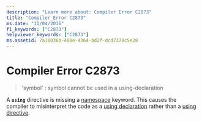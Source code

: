 ```yaml
---
description: "Learn more about: Compiler Error C2873"
title: "Compiler Error C2873"
ms.date: "11/04/2016"
f1_keywords: ["C2873"]
helpviewer_keywords: ["C2873"]
ms.assetid: 7a10036b-400e-4364-bd2f-dcd7370c5e28
---
```

# Compiler Error C2873

> 'symbol' : symbol cannot be used in a using-declaration

A **`using`** directive is missing a [namespace](../../cpp/namespaces-cpp.md) keyword. This causes the compiler to misinterpret the code as a [using declaration](../../cpp/using-declaration.md) rather than a [using directive](../../cpp/namespaces-cpp.md#using_directives).
